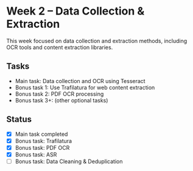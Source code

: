 # Week 2 – Data Collection & Extraction

This week focused on data collection and extraction methods, including OCR tools and content extraction libraries.

## Tasks

- Main task: Data collection and OCR using Tesseract
- Bonus task 1: Use Trafilatura for web content extraction
- Bonus task 2: PDF OCR processing
- Bonus task 3+: (other optional tasks)

## Status

- [x] Main task completed
- [x] Bonus task: Trafilatura
- [x] Bonus task: PDF OCR
- [x] Bonus task: ASR
- [ ] Bonus task: Data Cleaning & Deduplication
